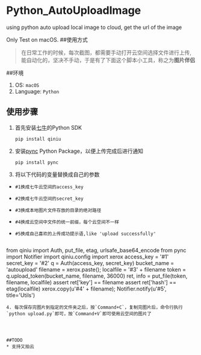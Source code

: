 # Python_AutoUploadImage
using python auto upload local image to cloud, get the url of the image

Only Test on macOS.
##使用方式

>在日常工作的时候，每次截图，都需要手动打开云空间选择文件进行上传,能自动化的，坚决不手动，于是有了下面这个脚本小工具，称之为**图片伴侣**

##环境
1. OS: `macOS`
2. Language: `Python`

## 使用步骤
1. 首先安装[七牛](https://developer.qiniu.com/kodo/sdk/python)的Python SDK
	
	```shell
	pip install qiniu
	
	```
2. 安装[pync](https://pypi.python.org/pypi/pync/1.1) Python Package，以便上传完成后进行通知

	```shell
	pip install pync
	```
3. 将以下代码的变量替换成自己的参数
  * `#1换成七牛云空间的access_key`
  * `#2换成七牛云空间的secret_key`
  *  `#3换成本地图片文件存放的目录的绝对路径`
  * `#4换成云空间中文件的统一前缀，每个云空间不一样`
  * `#5换成自己喜欢的上传成功提示语,like 'upload successfully'`
  
	```
from qiniu import Auth, put_file, etag, urlsafe_base64_encode
from pync import Notifier
import qiniu.config
import xerox
access_key = '#1'
secret_key = '#2'
q = Auth(access_key, secret_key)
bucket_name = 'autoupload'
filename = xerox.paste();
localfile = '#3' + filename
token = q.upload_token(bucket_name, filename, 36000)
ret, info = put_file(token, filename, localfile)
assert ret['key'] == filename
assert ret['hash'] == etag(localfile)
xerox.copy(u'#4' + filename);
Notifier.notify(u'#5', title='Utils')
```
4. 每次保存完图片到指定的文件夹之后，按`Command+C`，复制完图片后，命令行执行`python upload.py`即可，按`Command+V`即可使用云空间的图片了




##TODO
* 支持又拍云
